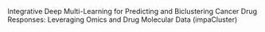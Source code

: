 Integrative Deep Multi-Learning for Predicting and Biclustering Cancer Drug Responses: Leveraging Omics and Drug Molecular Data (impaCluster)

